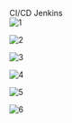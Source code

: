 CI/CD Jenkins <br>
![1](https://user-images.githubusercontent.com/82158670/141827013-77af8856-312f-4207-a687-f385cb18d284.jpg) <br>

![2](https://user-images.githubusercontent.com/82158670/141827039-ece68909-154b-4c70-a202-de68c73815a6.jpg) <br>

![3](https://user-images.githubusercontent.com/82158670/141827071-cd8338ae-498c-4207-8bc0-826770163244.jpg) <br>

![4](https://user-images.githubusercontent.com/82158670/141827087-99c0cd54-afdf-4f7c-b5f3-2c7f55a67f8b.jpg) <br>

![5](https://user-images.githubusercontent.com/82158670/141827104-d125fff1-0df6-4ed7-bef8-8df7c958de0d.jpg) <br>


![6](https://user-images.githubusercontent.com/82158670/141827121-2829f036-452b-4b6e-bb20-12c53e813995.jpg) <br>

